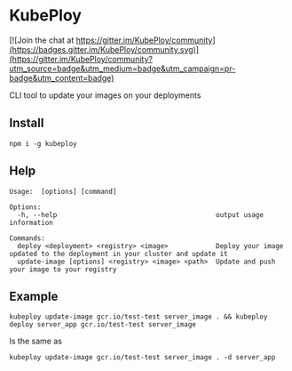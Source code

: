 # KubePloy

[![Join the chat at https://gitter.im/KubePloy/community](https://badges.gitter.im/KubePloy/community.svg)](https://gitter.im/KubePloy/community?utm_source=badge&utm_medium=badge&utm_campaign=pr-badge&utm_content=badge)

CLI tool to update your images on your deployments

## Install
```
npm i -g kubeploy
```

## Help
```
Usage:  [options] [command]

Options:
  -h, --help                                        output usage information

Commands:
  deploy <deployment> <registry> <image>            Deploy your image updated to the deployment in your cluster and update it
  update-image [options] <registry> <image> <path>  Update and push your image to your registry
```

## Example

```
kubeploy update-image gcr.io/test-test server_image . && kubeploy deploy server_app gcr.io/test-test server_image
```

Is the same as

```
kubeploy update-image gcr.io/test-test server_image . -d server_app
```

